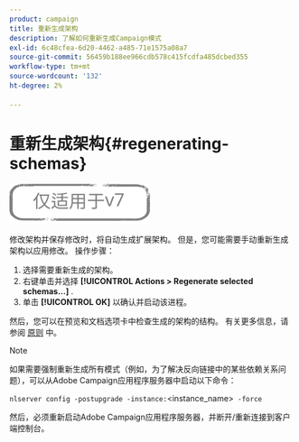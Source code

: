```yaml
---
product: campaign
title: 重新生成架构
description: 了解如何重新生成Campaign模式
exl-id: 6c48cfea-6d20-4462-a485-71e1575a08a7
source-git-commit: 56459b188ee966cdb578c415fcdfa485dcbed355
workflow-type: tm+mt
source-wordcount: '132'
ht-degree: 2%

---
```


# 重新生成架构{#regenerating-schemas}

![](../../assets/v7-only.svg)

修改架构并保存修改时，将自动生成扩展架构。 但是，您可能需要手动重新生成架构以应用修改。 操作步骤：

1. 选择需要重新生成的架构。
1. 右键单击并选择 **[!UICONTROL Actions > Regenerate selected schemas...]** .
1. 单击 **[!UICONTROL OK]** 以确认并启动该进程。

然后，您可以在预览和文档选项卡中检查生成的架构的结构。 有关更多信息，请参阅 [原则](../../configuration/using/data-schemas.md#principles) 中。

>[!NOTE]
>
>如果需要强制重新生成所有模式（例如，为了解决反向链接中的某些依赖关系问题），可以从Adobe Campaign应用程序服务器中启动以下命令：
>
> `nlserver config -postupgrade -instance:`&lt;instance_name>` -force`
>
>然后，必须重新启动Adobe Campaign应用程序服务器，并断开/重新连接到客户端控制台。
